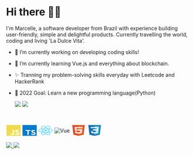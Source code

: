 # Hi there 👋🏽
  I'm Marcelle, a software developer from Brazil with experience building user-friendly, simple and delightful products. Currently travelling the world, coding and living 'La Dulce Vita'. 
  

- 🔭 I’m currently working on developing coding skills!
- 🌱 I’m currently learning Vue.js and everything about blockchain.
- ✨ Tranning my problem-solving skills everyday with Leetcode and HackerRank
- 🥅 2022 Goal: Learn a new programming language(Python)
                

    <a href = "mailto:marcellee.mendess@gmail.com"><img src="https://img.shields.io/badge/-Gmail-%23333?style=for-the-badge&logo=gmail&logoColor=white" target="_blank"></a>
 <a href="https://www.linkedin.com/in/marcelleemendess/" target="_blank"><img src="https://img.shields.io/badge/-LinkedIn-%230077B5?style=for-the-badge&logo=linkedin&logoColor=white" target="_blank"></a> 
 
 ##
 
  <div style="display: inline_block"><br>
  <img align="center" alt="Rafa-Js" height="30" width="40" src="https://raw.githubusercontent.com/devicons/devicon/master/icons/javascript/javascript-plain.svg">
  <img align="center" alt="Typescript" height="30" width="40" src="https://raw.githubusercontent.com/devicons/devicon/master/icons/typescript/typescript-plain.svg">
  <img align="center" alt="React" height="30" width="40" src="https://raw.githubusercontent.com/devicons/devicon/master/icons/react/react-original.svg">
   <img align="center" alt="Vue" height="30" width="40" src="https://www.svgrepo.com/show/303494/vue-9-logo.svg">
  <img align="center" alt="HTML5" height="30" width="40" src="https://raw.githubusercontent.com/devicons/devicon/master/icons/html5/html5-original.svg">
  <img align="center" alt="CSS3" height="30" width="40" src="https://raw.githubusercontent.com/devicons/devicon/master/icons/css3/css3-original.svg">
</div>
<br>
<div align="inline_block">
  <a href="https://github.com/marcelleemendess">
  <img height="180em" src="https://github-readme-stats.vercel.app/api?username=marcelleemendess&show_icons=true&theme=vision-friendly-dark&include_all_commits=true&count_private=true"/>
  <img height="180em" src="https://github-readme-stats.vercel.app/api/top-langs/?username=marcelleemendess&layout=compact&langs_count=7&theme=vision-friendly-dark"/>
</div>

<!--
**marcelleemendess/marcelleemendess** is a ✨ _special_ ✨ repository because its `README.md` (this file) appears on your GitHub profile.

Here are some ideas to get you started:

-->
